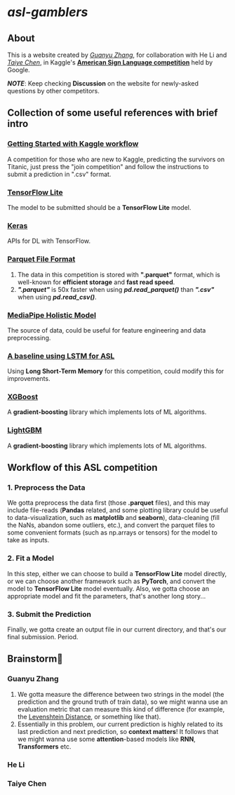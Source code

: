 # ***asl-gamblers***
## About

This is a website created by *[Guanyu Zhang](https://github.com/TonyZhang2004)*, for collaboration with He Li and *[Taiye Chen](https://github.com/yeyutaihan)*, in Kaggle's **[American Sign Language competition](https://www.kaggle.com/competitions/asl-fingerspelling)** held by Google.

***NOTE***: Keep checking **Discussion** on the website for newly-asked questions by other competitors.

## Collection of some useful references with brief intro

### **[Getting Started with Kaggle workflow](https://www.kaggle.com/competitions/titanic)**

A competition for those who are new to Kaggle, predicting the survivors on Titanic, just press the "join competition" and follow the instructions to submit a prediction in ".csv" format.

### **[TensorFlow Lite](https://www.tensorflow.org/lite)**

The model to be submitted should be a **TensorFlow Lite** model.

### **[Keras](https://keras.io/)**

APIs for DL with TensorFlow.

### **[Parquet File Format](https://towardsdatascience.com/demystifying-the-parquet-file-format-13adb0206705)**

1. The data in this competition is stored with **".parquet"** format, which is well-known for **efficient storage** and **fast read speed**.
2. ***".parquet"*** is 50x faster when using ***pd.read_parquet()*** than ***".csv"*** when using ***pd.read_csv()***.

### **[MediaPipe Holistic Model](https://github.com/google/mediapipe/blob/master/docs/solutions/holistic.md)**

The source of data, could be useful for feature engineering and data preprocessing.


### **[A baseline using LSTM for ASL](https://www.kaggle.com/code/stanptown/lstm-baseline-for-starters-sign-language-eeff0f)**

Using **Long Short-Term Memory** for this competition, could modify this for improvements.

### **[XGBoost](https://xgboost.readthedocs.io/)**

A **gradient-boosting** library which implements lots of ML algorithms.

### **[LightGBM](https://lightgbm.readthedocs.io/en/stable/)**

A **gradient-boosting** library which implements lots of ML algorithms.

## Workflow of this ASL competition
### 1. Preprocess the Data

We gotta preprocess the data first (those **.parquet** files), and this may include file-reads (**Pandas** related, and some plotting library could be useful to data-visualization, such as **matplotlib** and **seaborn**), data-cleaning (fill the NaNs, abandon some outliers, etc.), and convert the parquet files to some convenient formats (such as np.arrays or tensors) for the model to take as inputs.

### 2. Fit a Model

In this step, either we can choose to build a **TensorFlow Lite** model directly, or we can choose another framework such as **PyTorch**, and convert the model to **TensorFlow Lite** model eventually. Also, we gotta choose an appropriate model and fit the parameters, that's another long story...

### 3. Submit the Prediction

Finally, we gotta create an output file in our current directory, and that's our final submission. Period.

## Brainstorm🧠
### Guanyu Zhang

1. We gotta measure the difference between two strings in the model (the prediction and the ground truth of train data), so we might wanna use an evaluation metric that can measure this kind of difference (for example, the [Levenshtein Distance](https://en.wikipedia.org/wiki/Levenshtein_distance), or something like that).
2. Essentially in this problem, our current prediction is highly related to its last prediction and next prediction, so **context matters**! It follows that we might wanna use some **attention**-based models like **RNN**, **Transformers** etc.

### He Li

### Taiye Chen

